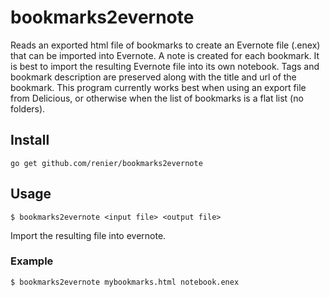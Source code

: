 # bookmarks2evernote

Reads an exported html file of bookmarks to create an Evernote file (.enex)
that can be imported into Evernote. A note is created for each bookmark. It is best to import
the resulting Evernote file into its own notebook. Tags and bookmark description are preserved along
with the title and url of the bookmark. This program currently works best when using an export file from
Delicious, or otherwise when the list of bookmarks is a flat list (no folders).

## Install

    go get github.com/renier/bookmarks2evernote

## Usage

    $ bookmarks2evernote <input file> <output file>

Import the resulting file into evernote.

### Example

    $ bookmarks2evernote mybookmarks.html notebook.enex

